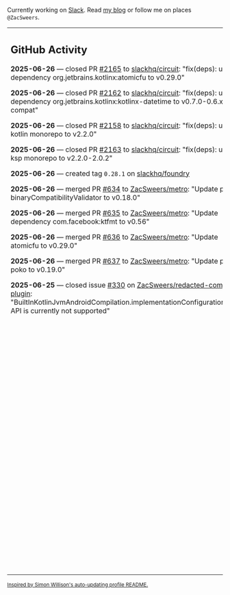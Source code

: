 Currently working on [Slack](https://slack.com/). Read [my blog](https://zacsweers.dev/) or follow me on places `@ZacSweers`.

<table><tr><td valign="top" width="60%">

## GitHub Activity
<!-- githubActivity starts -->
**2025-06-26** — closed PR [#2165](https://github.com/slackhq/circuit/pull/2165) to [slackhq/circuit](https://github.com/slackhq/circuit): "fix(deps): update dependency org.jetbrains.kotlinx:atomicfu to v0.29.0"

**2025-06-26** — closed PR [#2162](https://github.com/slackhq/circuit/pull/2162) to [slackhq/circuit](https://github.com/slackhq/circuit): "fix(deps): update dependency org.jetbrains.kotlinx:kotlinx-datetime to v0.7.0-0.6.x-compat"

**2025-06-26** — closed PR [#2158](https://github.com/slackhq/circuit/pull/2158) to [slackhq/circuit](https://github.com/slackhq/circuit): "fix(deps): update kotlin monorepo to v2.2.0"

**2025-06-26** — closed PR [#2163](https://github.com/slackhq/circuit/pull/2163) to [slackhq/circuit](https://github.com/slackhq/circuit): "fix(deps): update ksp monorepo to v2.2.0-2.0.2"

**2025-06-26** — created tag `0.28.1` on [slackhq/foundry](https://github.com/slackhq/foundry)

**2025-06-26** — merged PR [#634](https://github.com/ZacSweers/metro/pull/634) to [ZacSweers/metro](https://github.com/ZacSweers/metro): "Update plugin binaryCompatibilityValidator to v0.18.0"

**2025-06-26** — merged PR [#635](https://github.com/ZacSweers/metro/pull/635) to [ZacSweers/metro](https://github.com/ZacSweers/metro): "Update dependency com.facebook:ktfmt to v0.56"

**2025-06-26** — merged PR [#636](https://github.com/ZacSweers/metro/pull/636) to [ZacSweers/metro](https://github.com/ZacSweers/metro): "Update atomicfu to v0.29.0"

**2025-06-26** — merged PR [#637](https://github.com/ZacSweers/metro/pull/637) to [ZacSweers/metro](https://github.com/ZacSweers/metro): "Update plugin poko to v0.19.0"

**2025-06-25** — closed issue [#330](https://github.com/ZacSweers/redacted-compiler-plugin/issues/330) on [ZacSweers/redacted-compiler-plugin](https://github.com/ZacSweers/redacted-compiler-plugin): "BuiltInKotlinJvmAndroidCompilation.implementationConfigurationName' API is currently not supported"
<!-- githubActivity ends -->
</td><td valign="top" width="40%">

## On My Blog
<!-- blog starts -->
**2025-04-03** — [Introducing Metro](https://www.zacsweers.dev/introducing-metro/)

**2025-02-17** — [One Last View of Mom](https://www.zacsweers.dev/one-last-view-of-mom/)

**2024-09-11** — [Gradle Footguns: Don't add potentially-empty providers to collection properties](https://www.zacsweers.dev/gradle-footgun-adding-empty-providers-to-collection-properties/)

**2024-08-25** — [Writing a Kotlin Multiplatform App from Start to Store](https://www.zacsweers.dev/writing-a-kotlin-multiplatform-app-from-start-to-store/)

**2024-08-09** — [Introducing: Anvil-KSP](https://www.zacsweers.dev/introducing-anvil-ksp/)

**2024-05-06** — [Preparing for K2](https://www.zacsweers.dev/preparing-for-k2/)

**2024-01-03** — [Life in 2024](https://www.zacsweers.dev/life-in-2024/)

**2023-07-09** — [Catching Up on CatchUp: 2023](https://www.zacsweers.dev/catching-up-on-catchup-2023/)

**2023-01-10** — [Keeping Android and Kotlin Healthy in a Post-Twitter World](https://www.zacsweers.dev/keeping-android-healthy/)

**2022-12-19** — [Improving Your Gradle Workflow by Not Auto-reloading Build Files](https://www.zacsweers.dev/improving-your-workflow-by-not-auto-reloading-build-files/)
<!-- blog ends -->
_More on [zacsweers.dev](https://zacsweers.dev/)_
</td></tr></table>

<sub><a href="https://simonwillison.net/2020/Jul/10/self-updating-profile-readme/">Inspired by Simon Willison's auto-updating profile README.</a></sub>